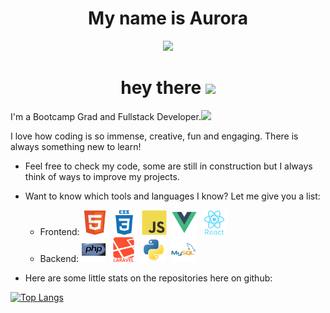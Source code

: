 <h1 align="center">
  My name is Aurora
</h1>

<div id="header" align="center">
  <img src="https://media.giphy.com/media/137EaR4vAOCn1S/giphy.gif" width="400"/>
</div>

<h1 align="center">
  hey there
  <img src="https://media.giphy.com/media/hvRJCLFzcasrR4ia7z/giphy.gif" width="30px"/>
</h1>

I'm a Bootcamp Grad and Fullstack Developer.<img src="https://media.giphy.com/media/WUlplcMpOCEmTGBtBW/giphy.gif" width="30">

I love how coding is so immense, creative, fun and engaging. There is always something new to learn!

- Feel free to check my code, some are still in construction but I always think of ways to improve my projects.

- Want to know which tools and languages I know? Let me give you a list:

  - Frontend:
  <img src="https://github.com/devicons/devicon/blob/master/icons/html5/html5-original.svg" title="HTML5" alt="HTML" width="40" height="40"/>&nbsp;
  <img src="https://github.com/devicons/devicon/blob/master/icons/css3/css3-plain-wordmark.svg"  title="CSS3" alt="CSS" width="40" height="40"/>&nbsp;
  <img src="https://github.com/devicons/devicon/blob/master/icons/javascript/javascript-original.svg" title="JavaScript" alt="JavaScript" width="40" height="40"/>&nbsp;
  <img src="https://github.com/devicons/devicon/blob/master/icons/vuejs/vuejs-original.svg" title="Vue" alt="Vue" width="40" height="40"/>&nbsp;
  <img src="https://github.com/devicons/devicon/blob/master/icons/react/react-original-wordmark.svg" title="React" alt="React" width="40" height="40"/>&nbsp;
  - Backend:
  <img src="https://github.com/devicons/devicon/blob/master/icons/php/php-original.svg" title="Php" alt="Php" width="40" height="40"/>&nbsp;
  <img src="https://github.com/devicons/devicon/blob/master/icons/laravel/laravel-plain-wordmark.svg" title="Laravel" alt="Laravel" width="40" height="40"/>&nbsp;
  <img src="https://github.com/devicons/devicon/blob/master/icons/python/python-original.svg" title="Python" alt="Python" width="40" height="40"/>&nbsp;
  <img src="https://github.com/devicons/devicon/blob/master/icons/mysql/mysql-original-wordmark.svg" title="MySQL"  alt="MySQL" width="40" height="40"/>&nbsp;

- Here are some little stats on the repositories here on github:

[![Top Langs](https://github-readme-stats.vercel.app/api/top-langs/?username=Rorins&layout=compact&theme=vision-friendly-dark)](https://github.com/anuraghazra/github-readme-stats)
